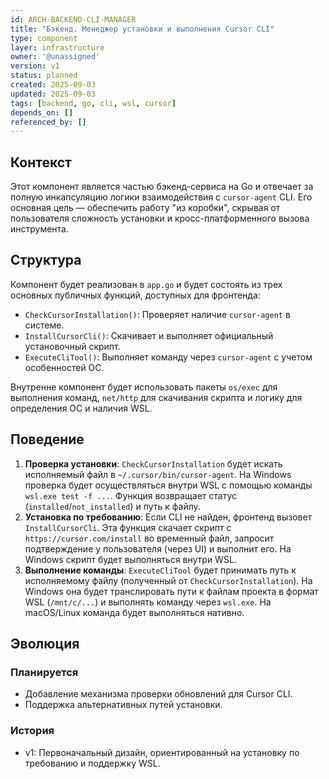 ```yaml
---
id: ARCH-BACKEND-CLI-MANAGER
title: "Бэкенд. Менеджер установки и выполнения Cursor CLI"
type: component
layer: infrastructure
owner: '@unassigned'
version: v1
status: planned
created: 2025-09-03
updated: 2025-09-03
tags: [backend, go, cli, wsl, cursor]
depends_on: []
referenced_by: []
---
```

## Контекст
Этот компонент является частью бэкенд-сервиса на Go и отвечает за полную инкапсуляцию логики взаимодействия с `cursor-agent` CLI. Его основная цель — обеспечить работу "из коробки", скрывая от пользователя сложность установки и кросс-платформенного вызова инструмента.

## Структура
Компонент будет реализован в `app.go` и будет состоять из трех основных публичных функций, доступных для фронтенда:
- `CheckCursorInstallation()`: Проверяет наличие `cursor-agent` в системе.
- `InstallCursorCli()`: Скачивает и выполняет официальный установочный скрипт.
- `ExecuteCliTool()`: Выполняет команду через `cursor-agent` с учетом особенностей ОС.

Внутренне компонент будет использовать пакеты `os/exec` для выполнения команд, `net/http` для скачивания скрипта и логику для определения ОС и наличия WSL.

## Поведение
1.  **Проверка установки**: `CheckCursorInstallation` будет искать исполняемый файл в `~/.cursor/bin/cursor-agent`. На Windows проверка будет осуществляться внутри WSL с помощью команды `wsl.exe test -f ...`. Функция возвращает статус (`installed`/`not_installed`) и путь к файлу.
2.  **Установка по требованию**: Если CLI не найден, фронтенд вызовет `InstallCursorCli`. Эта функция скачает скрипт с `https://cursor.com/install` во временный файл, запросит подтверждение у пользователя (через UI) и выполнит его. На Windows скрипт будет выполняться внутри WSL.
3.  **Выполнение команды**: `ExecuteCliTool` будет принимать путь к исполняемому файлу (полученный от `CheckCursorInstallation`). На Windows она будет транслировать пути к файлам проекта в формат WSL (`/mnt/c/...`) и выполнять команду через `wsl.exe`. На macOS/Linux команда будет выполняться нативно.

## Эволюция
### Планируется
- Добавление механизма проверки обновлений для Cursor CLI.
- Поддержка альтернативных путей установки.

### История
- v1: Первоначальный дизайн, ориентированный на установку по требованию и поддержку WSL.

